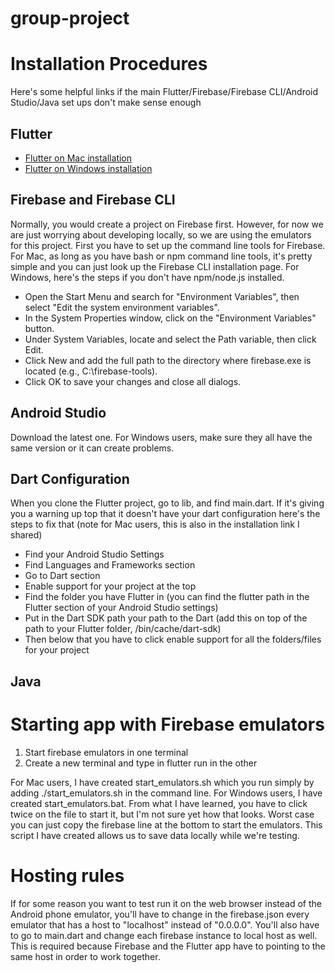 # group-project
# Installation Procedures

Here's some helpful links if the main Flutter/Firebase/Firebase CLI/Android Studio/Java set ups don't make sense enough

## Flutter
- [Flutter on Mac installation](https://dev.to/rubyc/install-flutter-on-macos-apple-silicon-52b8)
- [Flutter on Windows installation](https://medium.com/@blup-tool/step-by-step-guide-to-installing-flutter-and-dart-on-windows-b30a631e7583)

## Firebase and Firebase CLI

Normally, you would create a project on Firebase first. However, for now we are just worrying about developing locally, so we
are using the emulators for this project. First you have to set up the command line tools for Firebase. For Mac, as long as
you have bash or npm command line tools, it's pretty simple and you can just look up the Firebase CLI installation page. For Windows,
here's the steps if you don't have npm/node.js installed.

- Open the Start Menu and search for "Environment Variables", then select "Edit the system environment variables".
- In the System Properties window, click on the "Environment Variables" button.
- Under System Variables, locate and select the Path variable, then click Edit.
- Click New and add the full path to the directory where firebase.exe is located (e.g., C:\firebase-tools\).
- Click OK to save your changes and close all dialogs.

## Android Studio

Download the latest one. For Windows users, make sure they all have the same version or it can create problems.

## Dart Configuration

When you clone the Flutter project, go to lib, and find main.dart. If it's giving you a warning up top that it doesn't have
your dart configuration here's the steps to fix that (note for Mac users, this is also in the installation link I shared)

- Find your Android Studio Settings
- Find Languages and Frameworks section
- Go to Dart section
- Enable support for your project at the top
- Find the folder you have Flutter in (you can find the flutter path in the Flutter section of your Android Studio settings)
- Put in the Dart SDK path your path to the Dart (add this on top of the path to your Flutter folder, /bin/cache/dart-sdk)
- Then below that you have to click enable support for all the folders/files for your project

## Java



# Starting app with Firebase emulators

1. Start firebase emulators in one terminal
2. Create a new terminal and type in flutter run in the other

For Mac users, I have created start_emulators.sh which you run simply by adding ./start_emulators.sh in the command line.
For Windows users, I have created start_emulators.bat. From what I have learned, you have to click twice on the file to start
it, but I'm not sure yet how that looks. Worst case you can just copy the firebase line at the bottom to start the emulators.
This script I have created allows us to save data locally while we're testing.

# Hosting rules

If for some reason you want to test run it on the web browser instead of the Android phone emulator, you'll have to change in
the firebase.json every emulator that has a host to "localhost" instead of "0.0.0.0". You'll also have to go to main.dart
and change each firebase instance to local host as well. This is required because Firebase and the Flutter app have to pointing
to the same host in order to work together.

